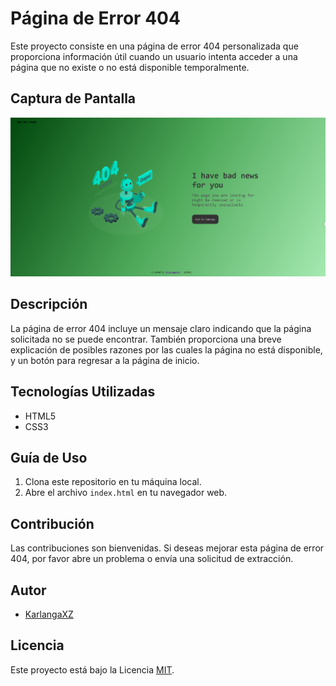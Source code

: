 # Página de Error 404

Este proyecto consiste en una página de error 404 personalizada que proporciona información útil cuando un usuario intenta acceder a una página que no existe o no está disponible temporalmente.

## Captura de Pantalla

![Página de Error 404](Page404.png)

## Descripción

La página de error 404 incluye un mensaje claro indicando que la página solicitada no se puede encontrar. También proporciona una breve explicación de posibles razones por las cuales la página no está disponible, y un botón para regresar a la página de inicio.

## Tecnologías Utilizadas

- HTML5
- CSS3

## Guía de Uso

1. Clona este repositorio en tu máquina local.
2. Abre el archivo `index.html` en tu navegador web.

## Contribución

Las contribuciones son bienvenidas. Si deseas mejorar esta página de error 404, por favor abre un problema o envía una solicitud de extracción.

## Autor

- [KarlangaXZ](https://github.com/KarlangaXZ)

## Licencia

Este proyecto está bajo la Licencia [MIT](LICENSE).
